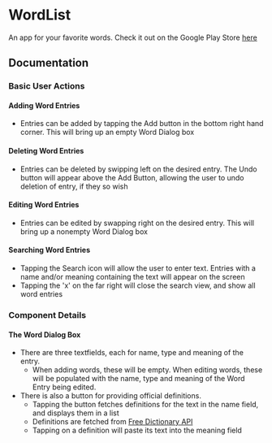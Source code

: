 # WordList
An app for your favorite words. Check it out on the Google Play Store [here](https://play.google.com/store/apps/details?id=imad.syed.wordlist)

## Documentation

### Basic User Actions

#### Adding Word Entries
- Entries can be added by tapping the Add button in the bottom right hand corner. This will bring up an empty Word Dialog box

#### Deleting Word Entries
- Entries can be deleted by swipping left on the desired entry. The Undo button will appear above the Add Button, allowing the user to undo deletion of entry, if they so wish

#### Editing Word Entries
- Entries can be edited by swapping right on the desired entry. This will bring up a nonempty Word Dialog box

#### Searching Word Entries
- Tapping the Search icon will allow the user to enter text. Entries with a name and/or meaning containing the text will appear on the screen
- Tapping the 'x' on the far right will close the search view, and show all word entries

### Component Details

#### The Word Dialog Box
- There are three textfields, each for name, type and meaning of the entry.
  - When adding words, these will be empty. When editing words, these will be populated with the name, type and meaning of the Word Entry being edited.
- There is also a button for providing official definitions.
  - Tapping the button fetches definitions for the text in the name field, and displays them in a list
  - Definitions are fetched from [Free Dictionary API](https://dictionaryapi.dev/)
  - Tapping on a definition will paste its text into the meaning field
